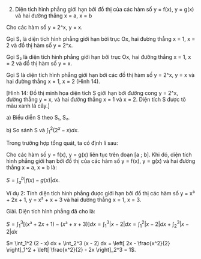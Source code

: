 2. Diện tích hình phẳng giới hạn bởi đồ thị của các hàm số y = f(x), y = g(x) và hai đường thẳng x = a, x = b

Cho các hàm số y = 2^x, y = x.

Gọi S₁ là diện tích hình phẳng giới hạn bởi trục Ox, hai đường thẳng x = 1, x = 2 và đồ thị hàm số y = 2^x.

Gọi S₂ là diện tích hình phẳng giới hạn bởi trục Ox, hai đường thẳng x = 1, x = 2 và đồ thị hàm số y = x.

Gọi S là diện tích hình phẳng giới hạn bởi các đồ thị hàm số y = 2^x, y = x và hai đường thẳng x = 1, x = 2 (Hình 14).

[Hình 14: Đồ thị minh họa diện tích S giới hạn bởi đường cong y = 2^x, đường thẳng y = x, và hai đường thẳng x = 1 và x = 2. Diện tích S được tô màu xanh lá cây.]

a) Biểu diễn S theo S₁, S₂.

b) So sánh S và $\int_1^2 (2^x - x)dx$.

Trong trường hợp tổng quát, ta có định lí sau:

Cho các hàm số y = f(x), y = g(x) liên tục trên đoạn [a ; b]. Khi đó, diện tích hình phẳng giới hạn bởi đồ thị của các hàm số y = f(x), y = g(x) và hai đường thẳng x = a, x = b là:

$S = \int_a^b |f(x) - g(x)| dx$.

Ví dụ 2: Tính diện tích hình phẳng được giới hạn bởi đồ thị các hàm số y = x³ + 2x + 1, y = x³ + x + 3 và hai đường thẳng x = 1, x = 3.

Giải.
Diện tích hình phẳng đã cho là:

$S = \int_1^3 [(x³ + 2x + 1) - (x³ + x + 3)] dx = \int_1^3 |x - 2| dx = \int_1^2 |x - 2| dx + \int_2^3 |x - 2| dx$

$= \int_1^2 (2 - x) dx + \int_2^3 (x - 2) dx = \left[ 2x - \frac{x^2}{2} \right]_1^2 + \left[ \frac{x^2}{2} - 2x \right]_2^3 = 1$.